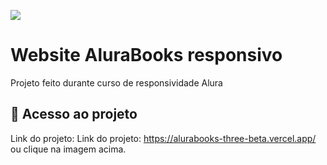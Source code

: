 [<img src="https://github.com/GEdO23/alurabooks/assets/126673413/ad5885ea-f15c-47c1-9538-59149114ace0">](https://alurabooks-three-beta.vercel.app/)
# Website AluraBooks responsivo
Projeto feito durante curso de responsividade Alura

## 📁 Acesso ao projeto

Link do projeto: 
Link do projeto: https://alurabooks-three-beta.vercel.app/ ou clique na imagem acima.

